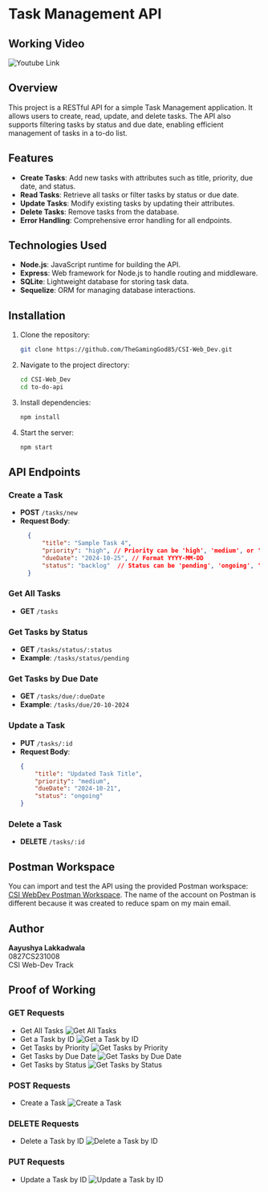 # Task Management API

## Working Video

![Youtube Link](https://youtu.be/R5yRK6xAcJU)


## Overview
This project is a RESTful API for a simple Task Management application. It allows users to create, read, update, and delete tasks. The API also supports filtering tasks by status and due date, enabling efficient management of tasks in a to-do list.

## Features
- **Create Tasks**: Add new tasks with attributes such as title, priority, due date, and status.
- **Read Tasks**: Retrieve all tasks or filter tasks by status or due date.
- **Update Tasks**: Modify existing tasks by updating their attributes.
- **Delete Tasks**: Remove tasks from the database.
- **Error Handling**: Comprehensive error handling for all endpoints.

## Technologies Used
- **Node.js**: JavaScript runtime for building the API.
- **Express**: Web framework for Node.js to handle routing and middleware.
- **SQLite**: Lightweight database for storing task data.
- **Sequelize**: ORM for managing database interactions.
  
## Installation

1. Clone the repository:
   ```bash
   git clone https://github.com/TheGamingGod85/CSI-Web_Dev.git
   ```
2. Navigate to the project directory:
   ```bash
   cd CSI-Web_Dev
   cd to-do-api
   ```
3. Install dependencies:
   ```bash
   npm install
   ```
4. Start the server:
   ```bash
   npm start
   ```

## API Endpoints

### Create a Task
- **POST** `/tasks/new`
- **Request Body**:
  ```json
    {
        "title": "Sample Task 4",
        "priority": "high", // Priority can be 'high', 'medium', or 'low'
        "dueDate": "2024-10-25", // Format YYYY-MM-DD
        "status": "backlog"  // Status can be 'pending', 'ongoing', 'done', or 'backlog'
    }
  ```

### Get All Tasks
- **GET** `/tasks`

### Get Tasks by Status
- **GET** `/tasks/status/:status`
- **Example**: `/tasks/status/pending`

### Get Tasks by Due Date
- **GET** `/tasks/due/:dueDate`
- **Example**: `/tasks/due/20-10-2024`

### Update a Task
- **PUT** `/tasks/:id`
- **Request Body**:
  ```json
  {
      "title": "Updated Task Title",
      "priority": "medium",
      "dueDate": "2024-10-21",
      "status": "ongoing"
  }
  ```

### Delete a Task
- **DELETE** `/tasks/:id`

## Postman Workspace
You can import and test the API using the provided Postman workspace:
[CSI WebDev Postman Workspace](https://www.postman.com/mission-participant-78873652/workspace/csi-web-dev). The name of the account on Postman is different because it was created to reduce spam on my main email.

## Author
**Aayushya Lakkadwala**  
0827CS231008  
CSI Web-Dev Track  

## Proof of Working
### GET Requests
   - Get All Tasks
   ![Get All Tasks](./images/image.png)
   - Get a Task by ID
   ![Get a Task by ID](./images/image-1.png)
   - Get Tasks by Priority
   ![Get Tasks by Priority](./images/image-2.png)
   - Get Tasks by Due Date
   ![Get Tasks by Due Date](./images/image-3.png)
   - Get Tasks by Status
   ![Get Tasks by Status](./images/image-4.png)
### POST Requests
   - Create a Task
   ![Create a Task](./images/image-5.png)
### DELETE Requests
   - Delete a Task by ID
   ![Delete a Task by ID](./images/image-6.png)
### PUT Requests
   - Update a Task by ID 
   ![Update a Task by ID](./images/image-7.png)
